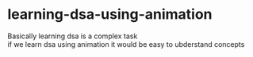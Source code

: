 # learning-dsa-using-animation
Basically learning dsa is a complex task<br>if we learn dsa using animation it would be easy to ubderstand concepts
